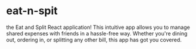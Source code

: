 # eat-n-spit
the Eat and Split React application! This intuitive app allows you to manage shared expenses with friends in a hassle-free way. Whether you're dining out, ordering in, or splitting any other bill, this app has got you covered.
